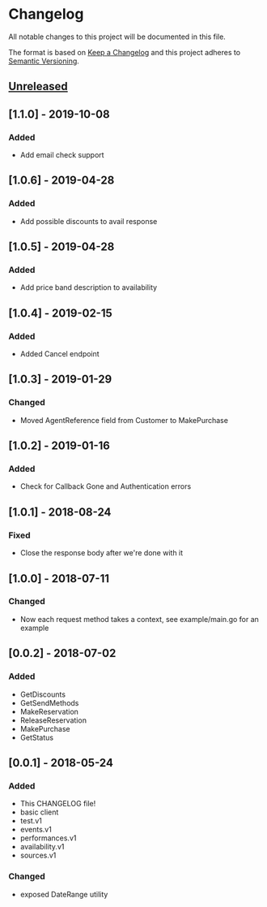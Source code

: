 # Changelog
All notable changes to this project will be documented in this file.

The format is based on [Keep a Changelog](http://keepachangelog.com/en/1.0.0/)
and this project adheres to [Semantic Versioning](http://semver.org/spec/v2.0.0.html).

## [Unreleased]

## [1.1.0] - 2019-10-08
### Added
- Add email check support

## [1.0.6] - 2019-04-28
### Added
- Add possible discounts to avail response

## [1.0.5] - 2019-04-28
### Added
- Add price band description to availability

## [1.0.4] - 2019-02-15
### Added
- Added Cancel endpoint

## [1.0.3] - 2019-01-29
### Changed
- Moved AgentReference field from Customer to MakePurchase

## [1.0.2] - 2019-01-16
### Added
- Check for Callback Gone and Authentication errors

## [1.0.1] - 2018-08-24
### Fixed
- Close the response body after we're done with it

## [1.0.0] - 2018-07-11
### Changed
- Now each request method takes a context, see example/main.go for an example

## [0.0.2] - 2018-07-02
### Added
- GetDiscounts
- GetSendMethods
- MakeReservation
- ReleaseReservation
- MakePurchase
- GetStatus

## [0.0.1] - 2018-05-24
### Added
- This CHANGELOG file!
- basic client
- test.v1
- events.v1
- performances.v1
- availability.v1
- sources.v1

### Changed
- exposed DateRange utility

[Unreleased]: https://github.com/ingresso-group/goticketswitch.v2/compare/1.0.4...HEAD
